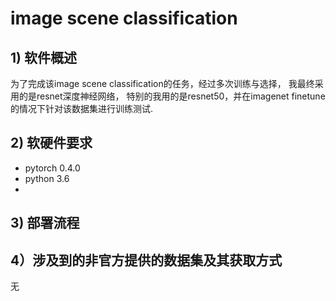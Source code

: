 # image scene classification


## 1) 软件概述
   为了完成该image scene classification的任务，经过多次训练与选择， 我最终采用的是resnet深度神经网络，
   特别的我用的是resnet50，并在imagenet finetune的情况下针对该数据集进行训练测试.

## 2) 软硬件要求
- pytorch 0.4.0
- python 3.6
- 


## 3) 部署流程

## 4）涉及到的非官方提供的数据集及其获取方式
  无